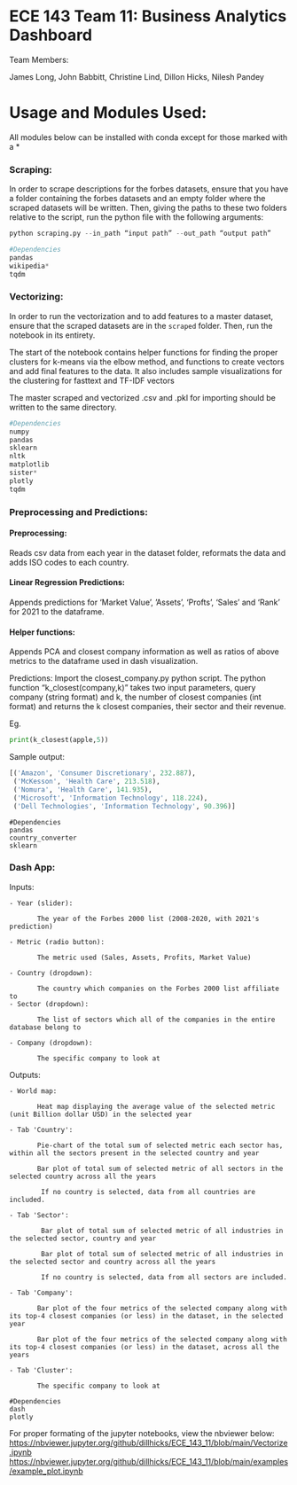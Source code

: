 # ECE 143 Team 11: Business Analytics Dashboard

Team Members:

James Long, John Babbitt, Christine Lind, Dillon Hicks, Nilesh Pandey


# Usage and Modules Used:

All modules below can be installed with conda except for those marked with a *

### Scraping:

In order to scrape descriptions for the forbes datasets, ensure that you have a folder containing the forbes datasets and an empty folder where the scraped datasets will be written. Then, giving the paths to these two folders relative to the script, run the python file with the following arguments:

```python
python scraping.py --in_path “input path” --out_path “output path”
```

```python
#Dependencies 
pandas
wikipedia*
tqdm
```


### Vectorizing:


In order to run the vectorization and to add features to a master dataset, ensure that the scraped datasets are in the `scraped` folder. Then, run the notebook in its entirety. 

The start of the notebook contains helper functions for finding the proper clusters for k-means via the elbow method, and functions to create vectors and add final features to the data. It also includes sample visualizations for the clustering for fasttext and TF-IDF vectors

The master scraped and vectorized .csv and .pkl for importing should be written to the same directory. 


```python
#Dependencies 
numpy
pandas
sklearn
nltk
matplotlib
sister*
plotly
tqdm
```

### Preprocessing and Predictions:

#### Preprocessing: 
Reads csv data from each year in the dataset folder, reformats the data and adds ISO codes to each country. 

#### Linear Regression Predictions:
Appends predictions for ‘Market Value’, ’Assets’, ‘Profts’, ‘Sales’ and ‘Rank’ for 2021 to the dataframe. 

#### Helper functions: 
Appends PCA and closest company information as well as ratios of above metrics to the dataframe used in dash visualization. 

Predictions:
Import the closest_company.py python script. The python function “k_closest(company,k)” takes two input parameters, query company (string format) and k, the number of closest companies (int format) and returns the k closest companies, their sector and their revenue.

Eg. 
```python
print(k_closest(apple,5))
```

Sample output:

```python
[('Amazon', 'Consumer Discretionary', 232.887),
 ('McKesson', 'Health Care', 213.518),
 ('Nomura', 'Health Care', 141.935),
 ('Microsoft', 'Information Technology', 118.224),
 ('Dell Technologies', 'Information Technology', 90.396)]
```

```
#Dependencies 
pandas
country_converter
sklearn
```


### Dash App:

Inputs: 

    - Year (slider): 

           The year of the Forbes 2000 list (2008-2020, with 2021's prediction)
           
    - Metric (radio button): 
    
           The metric used (Sales, Assets, Profits, Market Value)
           
    - Country (dropdown): 
    
           The country which companies on the Forbes 2000 list affiliate to
    - Sector (dropdown): 
    
           The list of sectors which all of the companies in the entire database belong to
          
    - Company (dropdown):
    
           The specific company to look at

Outputs:

    - World map: 
    
           Heat map displaying the average value of the selected metric (unit Billion dollar USD) in the selected year
           
    - Tab 'Country': 
    
           Pie-chart of the total sum of selected metric each sector has, within all the sectors present in the selected country and year
           
           Bar plot of total sum of selected metric of all sectors in the selected country across all the years
           
            If no country is selected, data from all countries are included.
           
    - Tab 'Sector': 
    
            Bar plot of total sum of selected metric of all industries in the selected sector, country and year
            
            Bar plot of total sum of selected metric of all industries in the selected sector and country across all the years
            
            If no country is selected, data from all sectors are included.

    - Tab 'Company': 

           Bar plot of the four metrics of the selected company along with its top-4 closest companies (or less) in the dataset, in the selected year

           Bar plot of the four metrics of the selected company along with its top-4 closest companies (or less) in the dataset, across all the years
           
    - Tab 'Cluster': 
    
           The specific company to look at
           

```
#Dependencies 
dash
plotly
```

For proper formating of the jupyter notebooks, view the nbviewer below:
https://nbviewer.jupyter.org/github/dillhicks/ECE_143_11/blob/main/Vectorize.ipynb
https://nbviewer.jupyter.org/github/dillhicks/ECE_143_11/blob/main/examples/example_plot.ipynb

